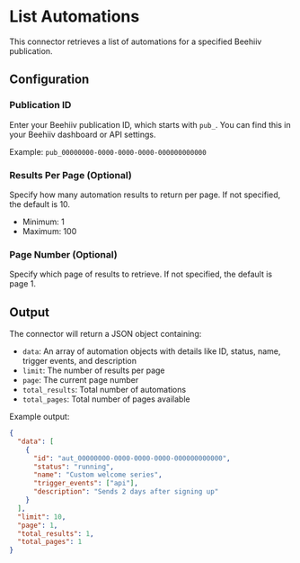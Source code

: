 # List Automations

This connector retrieves a list of automations for a specified Beehiiv publication.

## Configuration

### Publication ID
Enter your Beehiiv publication ID, which starts with `pub_`. You can find this in your Beehiiv dashboard or API settings.

Example: `pub_00000000-0000-0000-0000-000000000000`

### Results Per Page (Optional)
Specify how many automation results to return per page. If not specified, the default is 10.
- Minimum: 1
- Maximum: 100

### Page Number (Optional)
Specify which page of results to retrieve. If not specified, the default is page 1.

## Output

The connector will return a JSON object containing:
- `data`: An array of automation objects with details like ID, status, name, trigger events, and description
- `limit`: The number of results per page
- `page`: The current page number
- `total_results`: Total number of automations
- `total_pages`: Total number of pages available

Example output:
```json
{
  "data": [
    {
      "id": "aut_00000000-0000-0000-0000-000000000000",
      "status": "running",
      "name": "Custom welcome series",
      "trigger_events": ["api"],
      "description": "Sends 2 days after signing up"
    }
  ],
  "limit": 10,
  "page": 1,
  "total_results": 1,
  "total_pages": 1
}
```